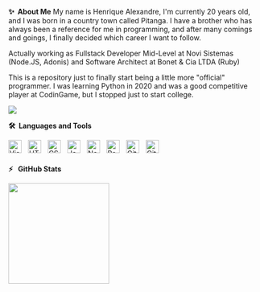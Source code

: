 **✨&nbsp;&nbsp;About&nbsp;Me**
My name is Henrique Alexandre, I'm currently 20 years old, and I was born in a country town called Pitanga. I have a brother who has always been a reference for me in programming, and after many comings and goings, I finally decided which career I want to follow.

Actually working as Fullstack Developer Mid-Level at Novi Sistemas (Node.JS, Adonis) and Software Architect at Bonet & Cia LTDA (Ruby)

This is a repository just to finally start being a little more "official" programmer. I was learning Python in 2020 and was a good competitive player at CodinGame, but I stopped just to start college.

<img src="https://profile-counter.glitch.me/Henalecam/count.svg" />


**🛠️&nbsp;&nbsp;Languages&nbsp;and&nbsp;Tools**
<p class="skills-icons">
  <img align="left" alt="Visual Studio Code" width="26px" src="https://cdn.jsdelivr.net/gh/devicons/devicon/icons/vscode/vscode-original.svg" style="padding-right:10px;" />
  <img align="left" alt="HTML5" width="26px" src="https://cdn.jsdelivr.net/gh/devicons/devicon/icons/html5/html5-original.svg" style="padding-right:10px;" />
  <img align="left" alt="CSS3" width="26px" src="https://cdn.jsdelivr.net/gh/devicons/devicon/icons/css3/css3-original.svg" style="padding-right:10px;" />
  <img align="left" alt="JavaScript" width="26px" src="https://cdn.jsdelivr.net/gh/devicons/devicon/icons/javascript/javascript-original.svg" style="padding-right:10px;" />
  <img align="left" alt="NodeJS" width="26px" src="https://cdn.jsdelivr.net/gh/devicons/devicon/icons/nodejs/nodejs-original.svg" style="padding-right:10px;" />
  <img align="left" alt="Postgres" width="26px" src="https://cdn.jsdelivr.net/gh/devicons/devicon/icons/postgresql/postgresql-original.svg" style="padding-right:10px;" />
  <img align="left" alt="GitHub" width="26px" src="https://cdn.jsdelivr.net/gh/devicons/devicon/icons/github/github-original.svg" style="padding-right:10px;" />
  <img align="left" alt="Git" width="26px" src="https://cdn.jsdelivr.net/gh/devicons/devicon/icons/git/git-original.svg" style="padding-right:10px;" />
</p>
<br></br>

**:zap:&nbsp;&nbsp; GitHub Stats**

<img height ='200em'  src="https://github-readme-stats.vercel.app/api/top-langs/?username=henalecam&layout=donut"/>
